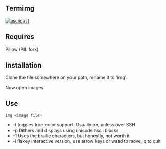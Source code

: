 Termimg
-------

[![asciicast](https://asciinema.org/a/d79JF0Nj5pu9IlTLumlMzuiwn.png)](https://asciinema.org/a/d79JF0Nj5pu9IlTLumlMzuiwn)

Requires
--------

Pillow (PIL fork)


Installation
------------

Clone the file somewhere on your path, rename it to 'img'.

Now open images


Use
---

````img <image file>````

* -t toggles true-color support. Usually on, unless over SSH
* -p Dithers and displays using unicode ascii blocks
* -1 Uses the braille characters, but honestly, not worth it
* -i flakey interactive version, use arrow keys or wasd to move, q to quit
